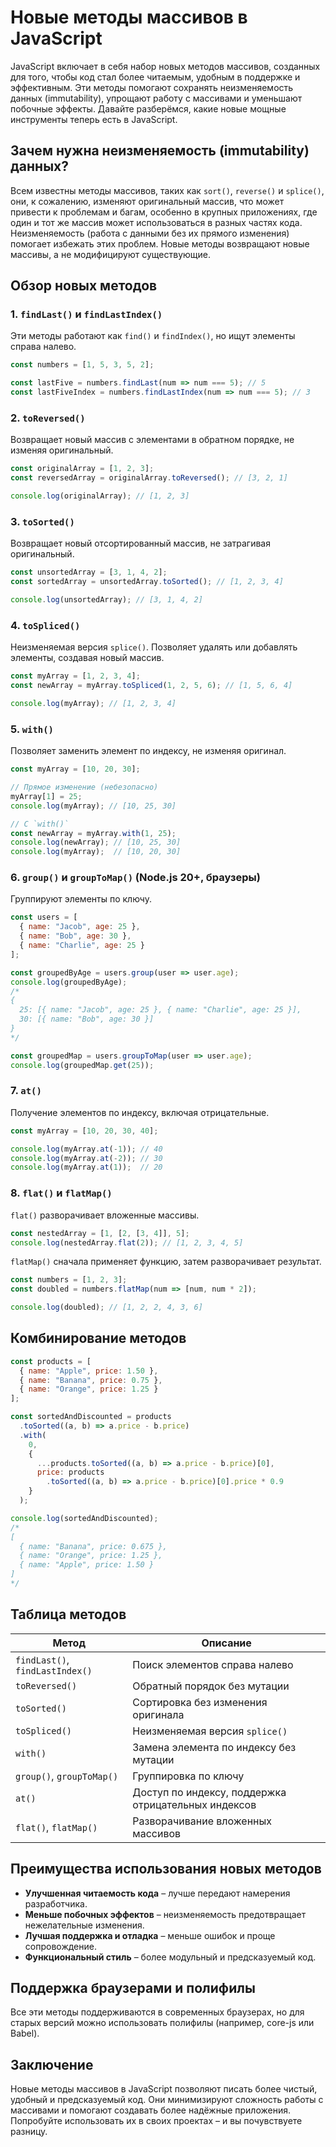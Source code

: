 # Новые методы массивов в JavaScript

JavaScript включает в себя набор новых методов массивов, созданных для того, чтобы код стал более читаемым, удобным в поддержке и эффективным. Эти методы помогают сохранять неизменяемость данных (immutability), упрощают работу с массивами и уменьшают побочные эффекты. Давайте разберёмся, какие новые мощные инструменты теперь есть в JavaScript.

## Зачем нужна неизменяемость (immutability) данных?

Всем известны методы массивов, таких как `sort()`, `reverse()` и `splice()`, они, к сожалению, изменяют оригинальный массив, что может привести к проблемам и багам, особенно в крупных приложениях, где один и тот же массив может использоваться в разных частях кода. Неизменяемость (работа с данными без их прямого изменения) помогает избежать этих проблем. Новые методы возвращают новые массивы, а не модифицируют существующие.

## Обзор новых методов

### 1. `findLast()` и `findLastIndex()`

Эти методы работают как `find()` и `findIndex()`, но ищут элементы справа налево.

```js
const numbers = [1, 5, 3, 5, 2];

const lastFive = numbers.findLast(num => num === 5); // 5
const lastFiveIndex = numbers.findLastIndex(num => num === 5); // 3
```

### 2. `toReversed()`

Возвращает новый массив с элементами в обратном порядке, не изменяя оригинальный.

```js
const originalArray = [1, 2, 3];
const reversedArray = originalArray.toReversed(); // [3, 2, 1]

console.log(originalArray); // [1, 2, 3]
```

### 3. `toSorted()`

Возвращает новый отсортированный массив, не затрагивая оригинальный.

```js
const unsortedArray = [3, 1, 4, 2];
const sortedArray = unsortedArray.toSorted(); // [1, 2, 3, 4]

console.log(unsortedArray); // [3, 1, 4, 2]
```

### 4. `toSpliced()`

Неизменяемая версия `splice()`. Позволяет удалять или добавлять элементы, создавая новый массив.

```js
const myArray = [1, 2, 3, 4];
const newArray = myArray.toSpliced(1, 2, 5, 6); // [1, 5, 6, 4]

console.log(myArray); // [1, 2, 3, 4]
```

### 5. `with()`

Позволяет заменить элемент по индексу, не изменяя оригинал.

```js
const myArray = [10, 20, 30];

// Прямое изменение (небезопасно)
myArray[1] = 25;
console.log(myArray); // [10, 25, 30]

// С `with()`
const newArray = myArray.with(1, 25);
console.log(newArray); // [10, 25, 30]
console.log(myArray);  // [10, 20, 30]
```

### 6. `group()` и `groupToMap()` (Node.js 20+, браузеры)

Группируют элементы по ключу.

```js
const users = [
  { name: "Jacob", age: 25 },
  { name: "Bob", age: 30 },
  { name: "Charlie", age: 25 }
];

const groupedByAge = users.group(user => user.age);
console.log(groupedByAge);
/*
{
  25: [{ name: "Jacob", age: 25 }, { name: "Charlie", age: 25 }],
  30: [{ name: "Bob", age: 30 }]
}
*/

const groupedMap = users.groupToMap(user => user.age);
console.log(groupedMap.get(25));
```

### 7. `at()`

Получение элементов по индексу, включая отрицательные.

```js
const myArray = [10, 20, 30, 40];

console.log(myArray.at(-1)); // 40
console.log(myArray.at(-2)); // 30
console.log(myArray.at(1));  // 20
```

### 8. `flat()` и `flatMap()`

`flat()` разворачивает вложенные массивы.

```js
const nestedArray = [1, [2, [3, 4]], 5];
console.log(nestedArray.flat(2)); // [1, 2, 3, 4, 5]
```

`flatMap()` сначала применяет функцию, затем разворачивает результат.

```js
const numbers = [1, 2, 3];
const doubled = numbers.flatMap(num => [num, num * 2]);

console.log(doubled); // [1, 2, 2, 4, 3, 6]
```

## Комбинирование методов

```js
const products = [
  { name: "Apple", price: 1.50 },
  { name: "Banana", price: 0.75 },
  { name: "Orange", price: 1.25 }
];

const sortedAndDiscounted = products
  .toSorted((a, b) => a.price - b.price)
  .with(
    0,
    {
      ...products.toSorted((a, b) => a.price - b.price)[0],
      price: products
        .toSorted((a, b) => a.price - b.price)[0].price * 0.9
    }
  );

console.log(sortedAndDiscounted);
/*
[
  { name: "Banana", price: 0.675 },
  { name: "Orange", price: 1.25 },
  { name: "Apple", price: 1.50 }
]
*/
```

## Таблица методов

| Метод                           | Описание                                           |
|---------------------------------|----------------------------------------------------|
| `findLast()`, `findLastIndex()` | Поиск элементов справа налево                     |
| `toReversed()`                  | Обратный порядок без мутации                       |
| `toSorted()`                    | Сортировка без изменения оригинала                 |
| `toSpliced()`                   | Неизменяемая версия `splice()`                     |
| `with()`                        | Замена элемента по индексу без мутации             |
| `group()`, `groupToMap()`       | Группировка по ключу                               |
| `at()`                          | Доступ по индексу, поддержка отрицательных индексов |
| `flat()`, `flatMap()`           | Разворачивание вложенных массивов                  |

## Преимущества использования новых методов

- **Улучшенная читаемость кода** – лучше передают намерения разработчика.
- **Меньше побочных эффектов** – неизменяемость предотвращает нежелательные изменения.
- **Лучшая поддержка и отладка** – меньше ошибок и проще сопровождение.
- **Функциональный стиль** – более модульный и предсказуемый код.

## Поддержка браузерами и полифилы

Все эти методы поддерживаются в современных браузерах, но для старых версий можно использовать полифилы (например, core-js или Babel).

## Заключение

Новые методы массивов в JavaScript позволяют писать более чистый, удобный и предсказуемый код. Они минимизируют сложность работы с массивами и помогают создавать более надёжные приложения. Попробуйте использовать их в своих проектах – и вы почувствуете разницу.
